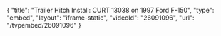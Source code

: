 {
    "title": "Trailer Hitch Install: CURT 13038 on 1997 Ford F-150",
    "type": "embed",
    "layout": "iframe-static",
    "videoId": "26091096",
    "url": "\/tvpembed\/26091096"
}